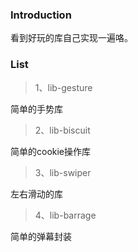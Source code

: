 ### Introduction

看到好玩的库自己实现一遍咯。

### List

>1、lib-gesture

简单的手势库

>2、lib-biscuit

简单的cookie操作库

>3、lib-swiper

左右滑动的库

>4、lib-barrage

简单的弹幕封装
